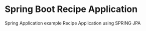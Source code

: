 # Spring Boot Recipe Application


Spring Application example 
Recipe Application using SPRING JPA

